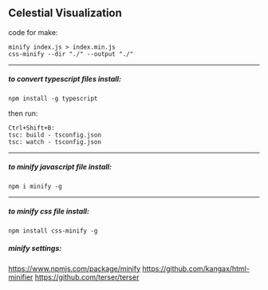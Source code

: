 ## Celestial Visualization

code for make:
```
minify index.js > index.min.js
css-minify --dir "./" --output "./"

```
---
##### to convert typescript files install:
```
npm install -g typescript
```
then run:
```
Ctrl+Shift+B:
tsc: build - tsconfig.json
tsc: watch - tsconfig.json
```
---
##### to minify javascript file install:
```
npm i minify -g
```
---
##### to minify css file install:

```
npm install css-minify -g
```
##### minify settings:
https://www.npmjs.com/package/minify
https://github.com/kangax/html-minifier
https://github.com/terser/terser